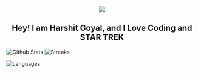 <div id="header" align="center">
  <img src="https://media.giphy.com/media/bKnEnd65zqxfq/giphy.gif">
</div>
<h2 align="center">Hey! I am Harshit Goyal, and I Love Coding and STAR TREK</h2>

![Github Stats](https://github-readme-stats-git-masterrstaa-rickstaa.vercel.app/api?username=goyalharshit79&theme=dark)
![Streaks](https://github-readme-streak-stats.herokuapp.com/?user=goyalharshit79&theme=dark)

![Languages](https://github-readme-stats.vercel.app/api/top-langs/?username=goyalharshit79&theme=dark)
<!-- - 👋 Hi, I’m @goyalharshit79
- 👀 I’m interested in learning web and desktop development
- 📫 How to reach me - goyalharshit79@gmail.com -->

<!---
goyalharshit79/goyalharshit79 is a ✨ special ✨ repository because its `README.md` (this file) appears on your GitHub profile.
You can click the Preview link to take a look at your changes.
--->
